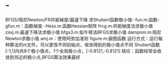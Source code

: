 # -
BFGS/阻尼Newton/FR共轭梯度/最速下降 求Shubert函数极小值-
fun.m:函数-
gfun.m：函数梯度-
Hess.m:函数Hessian矩阵
frcg.m:共轭梯度法求极小值
zsxj.m:最速下降法求极小值
bfgs3.m:拟牛顿法BFGS求极小值
dampnm.m:阻尼Newton求极小值
amj.m：使用阿弥加准则
figure.m:画图函数
运行方式：运行每种算法的m文件，可以更改不同初始点，收敛得到的极小值点不同
Shubert函数[-1,1]内共8个极小值点，1个全局极小点，[-0.8121,-0.8121]
结论：函数经常会收敛到邻近的极小点,BFGS算法效果最好

